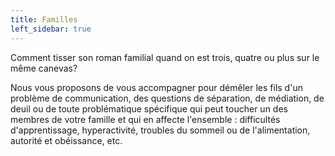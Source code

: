 ```yaml
---
title: Familles
left_sidebar: true
---
```

Comment tisser son roman familial quand on est trois, quatre ou plus sur le même canevas?

Nous vous proposons de vous accompagner pour démêler les fils d'un problème de communication, des questions de séparation, de médiation, de deuil ou de toute problématique spécifique qui peut toucher un des membres de votre famille et qui en affecte l'ensemble : difficultés d'apprentissage, hyperactivité, troubles du sommeil ou de l'alimentation, autorité et obéissance, etc.
